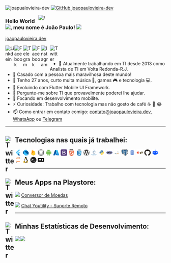 <img src="https://komarev.com/ghpvc/?username=joapualovieira-dev&color=brightgreen" alt="joapualovieira-dev" /> [![GitHub joaopaulovieira-dev](https://img.shields.io/github/followers/joaopaulovieira-dev?label=follow&style=social)](https://github.com/joaopaulovieira-dev)

<img src="https://github.com/josepholiveira/josepholiveira/raw/master/images/illustration.png" min-width="400px" max-width="400px" width="400px" align="right" alt="/">

### Hello World <img src="https://github.com/TheDudeThatCode/TheDudeThatCode/blob/master/Assets/Earth.gif" width="24px">, meu nome é João Paulo!  <img src="https://github.com/TheDudeThatCode/TheDudeThatCode/blob/master/Assets/Hi.gif" width="29px">

<a href="https://joaopaulovieira.dev" target="_blank">joaopaulovieira.dev</a>

<a href="https://www.linkedin.com/in/joaopaulovieira-dev">
  <img align="left" alt="Linkdein" width="28px" src="https://joaopaulovieira.dev/img_github/github_readme/linkedin.svg" />
</a>

<a href="https://api.whatsapp.com/send?phone=5524981527163">
  <img align="left" alt="Facebook" width="28px" src="https://joaopaulovieira.dev/img_github/github_readme/whatsapp.svg" />
</a>

<a href="https://t.me/joaopaulovieira_dev">
  <img align="left" alt="Telegram" width="28px" src="https://joaopaulovieira.dev/img_github/github_readme/telegram.svg" />
</a>

<a href="https://www.facebook.com/joaopaulovieira.dev/">
  <img align="left" alt="Facebook" width="28px" src="https://joaopaulovieira.dev/img_github/github_readme/facebook.svg" />
</a>

<a href="https://www.instagram.com/joaopaulovieira.dev/">
  <img align="left" alt="Instagram" width="28px" src="https://joaopaulovieira.dev/img_github/github_readme/instagram.svg" />
</a>

<a href="https://twitter.com/joaopaulo_dev">
  <img align="left" alt="Twitter" width="28px" src="https://joaopaulovieira.dev/img_github/github_readme/twitter.svg" />
</a>

<br><br/>

- 🔭 Atualmente trabalhando em TI desde 2013 como Analista de TI em Volta Redonda-R.J.
- 🤵 Casado com a pessoa mais maravilhosa deste mundo!
- 👦 Tenho 27 anos, curto muita música 🎸, games 🎮 e tecnologia 💻.
- 🌱 Evoluindo com Flutter Mobile UI Framework.
- 💬 Pergunte-me sobre TI que provavelmente poderei lhe ajudar.
- 🧐 Focando em desenvolvimento mobilite.
- ⚡ Curiosidade: Trabalho com tecnologia mas não gosto de café ☕ 🚫 😂
- 📫 Como entrar em contato comigo: [contato@joaopaulovieira.dev](mailto:contato@joaopaulovieira.dev), [WhatsApp](https://api.whatsapp.com/send?phone=5524981527163&text=Ol%C3%A1%2C%20Jo%C3%A3o%20Paulo!%20Cheguei%20aqui%20atrav%C3%A9s%20do%20perfil%20do%20GitHub.) ou [Telegram](https://t.me/joaopaulovieira_dev)

---
## <img align="left" alt="Twitter" width="30px" src="https://image.flaticon.com/icons/png/512/1087/1087840.png" /> Tecnologias nas quais já trabalhei:
<code><img height="20" src="https://raw.githubusercontent.com/github/explore/80688e429a7d4ef2fca1e82350fe8e3517d3494d/topics/flutter/flutter.png"></code>
<code><img height="20" src="https://raw.githubusercontent.com/github/explore/80688e429a7d4ef2fca1e82350fe8e3517d3494d/topics/dart/dart.png"></code>
<code><img height="20" src="https://raw.githubusercontent.com/github/explore/80688e429a7d4ef2fca1e82350fe8e3517d3494d/topics/firebase/firebase.png"></code>
<code><img height="20" src="https://raw.githubusercontent.com/github/explore/80688e429a7d4ef2fca1e82350fe8e3517d3494d/topics/material-design/material-design.png"></code>
<code><img height="20" src="https://raw.githubusercontent.com/github/explore/80688e429a7d4ef2fca1e82350fe8e3517d3494d/topics/android/android.png"></code>
<code><img height="20" src="https://raw.githubusercontent.com/github/explore/80688e429a7d4ef2fca1e82350fe8e3517d3494d/topics/azure/azure.png"></code>
<code><img height="20" src="https://raw.githubusercontent.com/github/explore/80688e429a7d4ef2fca1e82350fe8e3517d3494d/topics/bootstrap/bootstrap.png"></code>
<code><img height="20" src="https://raw.githubusercontent.com/github/explore/80688e429a7d4ef2fca1e82350fe8e3517d3494d/topics/html/html.png"></code>
<code><img height="20" src="https://raw.githubusercontent.com/github/explore/80688e429a7d4ef2fca1e82350fe8e3517d3494d/topics/css/css.png"></code>
<code><img height="20" src="https://raw.githubusercontent.com/github/explore/80688e429a7d4ef2fca1e82350fe8e3517d3494d/topics/wordpress/wordpress.png"></code>
<code><img height="20" src="https://raw.githubusercontent.com/github/explore/80688e429a7d4ef2fca1e82350fe8e3517d3494d/topics/c/c.png"></code>
<code><img height="20" src="https://raw.githubusercontent.com/github/explore/80688e429a7d4ef2fca1e82350fe8e3517d3494d/topics/python/python.png"></code>
<code><img height="20" src="https://raw.githubusercontent.com/github/explore/ccc16358ac4530c6a69b1b80c7223cd2744dea83/topics/php/php.png"></code>
<code><img height="20" src="https://raw.githubusercontent.com/github/explore/80688e429a7d4ef2fca1e82350fe8e3517d3494d/topics/mysql/mysql.png"></code>
<code><img height="20" src="https://raw.githubusercontent.com/github/explore/80688e429a7d4ef2fca1e82350fe8e3517d3494d/topics/postgresql/postgresql.png"></code>
<code><img height="20" src="https://raw.githubusercontent.com/github/explore/80688e429a7d4ef2fca1e82350fe8e3517d3494d/topics/sql/sql.png"></code>
<code><img height="20" src="https://raw.githubusercontent.com/github/explore/80688e429a7d4ef2fca1e82350fe8e3517d3494d/topics/git/git.png"></code>
<code><img height="20" src="https://raw.githubusercontent.com/github/explore/89bdd9644f44d1b12180fd512b95574fe4c54617/topics/github-api/github-api.png"></code>
<code><img height="20" src="https://raw.githubusercontent.com/github/explore/f79df033ebbd00d8db1ea81f35a5945b110cbee9/topics/bot/bot.png"></code>
<code><img height="20" src="https://raw.githubusercontent.com/github/explore/80688e429a7d4ef2fca1e82350fe8e3517d3494d/topics/jupyter-notebook/jupyter-notebook.png"></code>
<code><img height="20" src="https://raw.githubusercontent.com/github/explore/80688e429a7d4ef2fca1e82350fe8e3517d3494d/topics/linux/linux.png"></code>
<code><img height="20" src="https://raw.githubusercontent.com/github/explore/d92924b1d925bb134e308bd29c9de6c302ed3beb/topics/terminal/terminal.png"></code>
<code><img height="20" src="https://raw.githubusercontent.com/github/explore/80688e429a7d4ef2fca1e82350fe8e3517d3494d/topics/markdown/markdown.png"></code>


----
## <img align="left" alt="Twitter" width="30px" src="https://joaopaulovieira.dev/img_github/github_readme/google-play.svg" /> Meus Apps na Playstore:
<code><img height="20" src="https://lh3.googleusercontent.com/LTSV3wULY2ju1amZWssE3G9dyDRvFkSXq7mwyyLxo-6S_zwxZjUqEFdbAQMffQ3D_Do"></code>
[Conversor de Moedas](https://play.google.com/store/apps/details?id=dev.joaopaulovieira.conversor_moeda_jpvp)

<code><img height="20" src="https://play-lh.googleusercontent.com/745uJMojHw-VH_4rAYEXZsIs6MzYjNUDBlnhikwrC7G6YBoJg9txM-L1bcYb_mv5fcE=s180-rw"></code>
[Chat Youtility - Suporte Remoto](https://play.google.com/store/apps/details?id=dev.joaopaulovieira.chat_youtility_jpvp)


----
## <img align="left" alt="Twitter" width="30px" src="https://joaopaulovieira.dev/img_github/github_readme/statics.svg" /> Minhas Estatísticas de Desenvolvimento:
<p align="left">
  <img   
      align="left"
      height="165" 
       src="https://github-readme-stats.vercel.app/api?username=joaopaulovieira-dev&show_icons=true&theme=tokyonight"
    />
       <img
      align="left"
      src="https://github-readme-stats.vercel.app/api/top-langs/?username=joaopaulovieira-dev&layout=compact&theme=tokyonight"
    />
</p>
